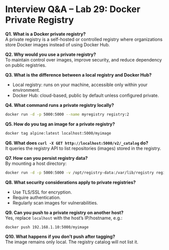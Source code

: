 # Interview Q&A – Lab 29: Docker Private Registry

**Q1. What is a Docker private registry?**  
A private registry is a self-hosted or controlled registry where organizations store Docker images instead of using Docker Hub.

**Q2. Why would you use a private registry?**  
To maintain control over images, improve security, and reduce dependency on public registries.

**Q3. What is the difference between a local registry and Docker Hub?**  
- Local registry: runs on your machine, accessible only within your environment.  
- Docker Hub: cloud-based, public by default unless configured private.

**Q4. What command runs a private registry locally?**  
```bash
docker run -d -p 5000:5000 --name myregistry registry:2
```

**Q5. How do you tag an image for a private registry?**  
```bash
docker tag alpine:latest localhost:5000/myimage
```

**Q6. What does `curl -X GET http://localhost:5000/v2/_catalog` do?**  
It queries the registry API to list repositories (images) stored in the registry.

**Q7. How can you persist registry data?**  
By mounting a host directory:
```bash
docker run -d -p 5000:5000 -v /opt/registry-data:/var/lib/registry registry:2
```

**Q8. What security considerations apply to private registries?**  
- Use TLS/SSL for encryption.  
- Require authentication.  
- Regularly scan images for vulnerabilities.

**Q9. Can you push to a private registry on another host?**  
Yes, replace `localhost` with the host’s IP/hostname, e.g.:
```bash
docker push 192.168.1.10:5000/myimage
```

**Q10. What happens if you don’t push after tagging?**  
The image remains only local. The registry catalog will not list it.
